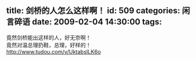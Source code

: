 title: 剑桥的人怎么这样啊！
id: 509
categories: 闲言碎语
date: 2009-02-04 14:30:00
tags:
---

竟然剑桥能出这样的人，好无奈啊！
</br>竟然对温总理扔鞋，总理，好样的！
</br>http://www.tudou.com/v/UktabslLK6o
